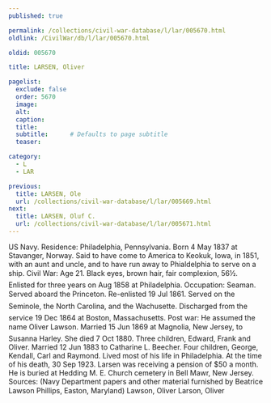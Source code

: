 ```yaml
---
published: true

permalink: /collections/civil-war-database/l/lar/005670.html
oldlink: /CivilWar/db/l/lar/005670.html

oldid: 005670

title: LARSEN, Oliver

pagelist:
  exclude: false
  order: 5670
  image: 
  alt:
  caption:
  title:
  subtitle:      # Defaults to page subtitle
  teaser:

category: 
  - L 
  - LAR

previous:
  title: LARSEN, Ole
  url: /collections/civil-war-database/l/lar/005669.html  
next:
  title: LARSEN, Oluf C.
  url: /collections/civil-war-database/l/lar/005671.html   
---
```

US Navy. Residence: Philadelphia, Pennsylvania. Born 4 May 1837 at Stavanger, Norway. Said to have come to America to Keokuk, Iowa, in 1851, with an aunt and uncle, and to have run away to Phialdelphia to serve on a ship. Civil War: Age 21. Black eyes, brown hair, fair complexion, 5&#146;6&frac12;&#148;. Enlisted for three years on Aug 1858 at Philadelphia. Occupation: Seaman. Served aboard the &#147;Princeton&#148;. Re-enlisted 19 Jul 1861. Served on the &#147;Seminole&#148;, the &#147;North Carolina&#148;, and the &#147;Wachusette&#148;. Discharged from the service 19 Dec 1864 at Boston, Massachusetts. Post war: He assumed the name &#147;Oliver Lawson&#148;. Married 15 Jun 1869 at Magnolia, New Jersey, to Susanna Harley. She died 7 Oct 1880. Three children, Edward, Frank and Oliver. Married 12 Jun 1883 to Catharine L. Beecher. Four children, George, Kendall, Carl and Raymond. Lived most of his life in Philadelphia. At the time of his death, 30 Sep 1923. Larsen was receiving a pension of $50 a month. He is buried at Hedding M. E. Church cemetery in Bell Mawr, New Jersey. Sources: (Navy Department papers and other material furnished by Beatrice Lawson Phillips, Easton, Maryland) &#147;Lawson, Oliver&#148; &#147;Larson, Oliver&#148;